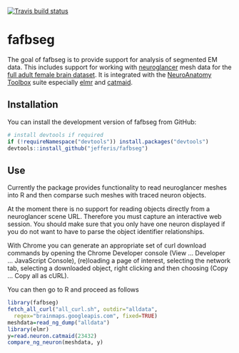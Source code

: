 [![Travis build status](https://travis-ci.org/jefferis/fafbseg.svg?branch=master)](https://travis-ci.org/jefferis/fafbseg)

# fafbseg

The goal of fafbseg is to provide support for analysis of segmented EM data. 
This includes support for working with [neuroglancer](https://github.com/google/neuroglancer)
mesh data for the [full adult female brain dataset](http://temca2data.org/). It 
is integrated with the [NeuroAnatomy Toolbox](https://github.com/jefferis/nat)
suite especially [elmr](https://github.com/jefferis/elmr) and [catmaid](https://github.com/jefferis/rcatmaid).

## Installation

You can install the development version of fafbseg from GitHub:

``` r
# install devtools if required
if (!requireNamespace("devtools")) install.packages("devtools")
devtools::install_github("jefferis/fafbseg")
```

## Use

Currently the package provides functionality to read neuroglancer meshes into
R and then comparse such meshes with traced neuron objects.

At the moment there is no support for reading objects directly from a
neuroglancer scene URL. Therefore you must capture an interactive web session.
You should make sure that you only have one neuron displayed if you
do not want to have to parse the object identifier relationships.

With Chrome you can generate an appropriate set of curl download commands by
opening the Chrome Developer console (View ... Developer ... JavaScript Console),
(re)loading a page of interest, selecting the network tab, selecting a
downloaded object, right clicking and then choosing (Copy ... Copy all as
cURL).

You can then go to R and proceed as follows

```r
library(fafbseg)
fetch_all_curl("all_curl.sh", outdir="alldata",
  regex="brainmaps.googleapis.com", fixed=TRUE)
meshdata=read_ng_dump("alldata")
library(elmr)
y=read.neuron.catmaid(23432)
compare_ng_neuron(meshdata, y)
```

